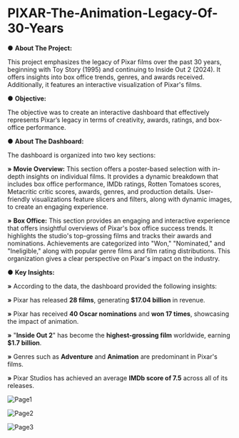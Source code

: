 # PIXAR-The-Animation-Legacy-Of-30-Years

● **About The Project:**

This project emphasizes the legacy of Pixar films over the past 30 years, beginning with Toy Story (1995) and continuing to Inside Out 2 (2024). It offers insights into box office trends, genres, and awards received. Additionally, it features an interactive visualization of Pixar's films.

● **Objective:** 

The objective was to create an interactive dashboard that effectively represents Pixar’s legacy in terms of creativity, awards, ratings, and box-office performance.

● **About The Dashboard:**

The dashboard is organized into two key sections:

**»** **Movie Overview:** This section offers a poster-based selection with in-depth insights on individual films. It provides a dynamic breakdown that includes box office performance, IMDb ratings, Rotten Tomatoes scores, Metacritic critic scores, awards, genres, and production details. User-friendly visualizations feature slicers and filters, along with dynamic images, to create an engaging experience.

**»** **Box Office:** This section provides an engaging and interactive experience that offers insightful overviews of Pixar's box office success trends. It highlights the studio's top-grossing films and tracks their awards and nominations. Achievements are categorized into "Won," "Nominated," and "Ineligible," along with popular genre films and film rating distributions. This organization gives a clear perspective on Pixar's impact on the industry.

● **Key Insights:**

**»** According to the data, the dashboard provided the following insights:

**»** Pixar has released **28 films**, generating **$17.04 billion** in revenue.

**»** Pixar has received **40 Oscar nominations** and **won 17 times**, showcasing the impact of animation.

**»** "**Inside Out 2**" has become the **highest-grossing film** worldwide, earning **$1.7 billion**.

**»** Genres such as **Adventure** and **Animation** are predominant in Pixar's films.

**»** Pixar Studios has achieved an average **IMDb score of 7.5** across all of its releases.

![Page1](https://github.com/user-attachments/assets/d336089c-d88c-4788-a3b3-428f897abf2f)

![Page2](https://github.com/user-attachments/assets/f5b6806e-4cdf-4ae0-830c-d8f9c2ad8837)

![Page3](https://github.com/user-attachments/assets/5df2f3d6-5913-4357-8220-f74bb14097b3)




